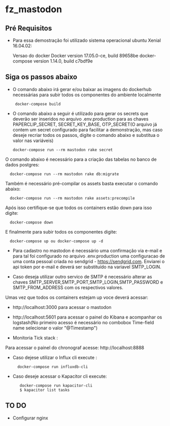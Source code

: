 # fz_mastodon

## Pré Requisitos

- Para essa demostração foi utilizado sistema operacional ubuntu Xenial 16.04.02:

   Versao do docker Docker version 17.05.0-ce, build 89658be
   docker-compose version 1.14.0, build c7bdf9e

## Siga os passos abaixo

- O comando abaixo irá gerar e/ou baixar as imagens do dockerhub necessárias para subir todos os componentes do ambiente localmente
 
       docker-compose build

- O comando abaixo a seguir é utilizado para gerar os secrets que deverão ser inseridos no arquivo .env.production para as chaves PAPERCLIP_SECRET, SECRET_KEY_BASE, OTP_SECRET(O arquivo já contem um secret configurado para facilitar a demonstração, mas caso deseje recriar todos os passos, digite o comando abaixo e substitua o valor nas variáveis)
  
      docker-compose run --rm mastodon rake secret

O comando abaixo é necessário para a criação das tabelas no banco de dados postgres: 

      docker-compose run --rm mastodon rake db:migrate

Também é necessário pré-compilar os assets basta executar o comando abaixo:

      docker-compose run --rm mastodon rake assets:precompile


Após isso certifique-se que todos os containers estão down para isso digite:

      docker-compose down

E finalmente para subir todos os componentes digite: 

      docker-compose up ou docker-compose up -d


- Para cadastro no mastodon é necessário uma confirmação via e-mail e para tal foi configurado no arquivo .env.production uma configuracao de uma conta pessoal criada no sendgrid - https://sendgrid.com. Enviarei o api token por e-mail e deverá ser substituído na variavel SMTP_LOGIN. 

 - Caso deseja utilizar outro servico de SMTP é necessário alterar as chaves SMTP_SERVER,SMTP_PORT,SMTP_LOGIN,SMTP_PASSWORD e SMTP_FROM_ADDRESS com os respectivos valores.
 
 Umas vez que todos os containers estejam up voce deverá acessar:

- http://localhost:3000 para acessar o mastodon
- http://localhost:5601 para acessar o painel do Kibana e acompanhar os logstash(No primeiro acesso é necessário no combobox Time-field name selecionar o valor "@Timestamp")
 
 
 - Monitoria Tick stack :
 
 Para acessar o painel do chronograf acesse: http://localhost:8888
 
 - Caso dejese utilizar o Influx cli execute :
 
         docker-compose run influxdb-cli
- Caso deseje acessar o Kapacitor cli execute:

         docker-compose run kapacitor-cli
         $ kapacitor list tasks


## TO DO
- Configurar nginx

 
